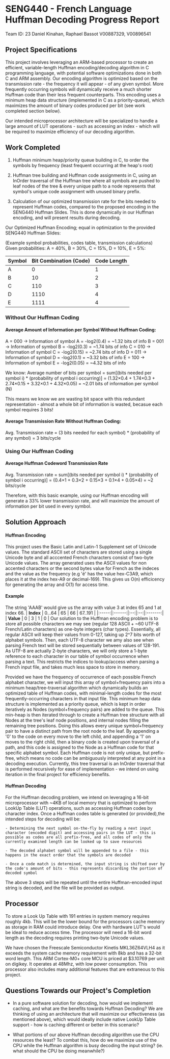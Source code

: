 # SENG440 - French Language Huffman Decoding Progress Report
Team ID: 23
Daniel Kinahan, Raphael Bassot
V00887329, V00896541


## Project Specifications
This project involves leveraging an ARM-based processor to create an efficient, variable-length Huffman encoding/decoding algorithm in C programming language, with potential software optimizations done in both C and ARM assembly. Our encoding algorithm is optimized based on the transmission rate - the frequency it will appear - of any given symbol. More frequently occurring symbols will dynamically receive a much shorter Huffman code than their less frequent counterparts. This encoding uses a minimum heap data structure (implemented in C as a priority-queue), which maximizes the amount of binary codes produced per bit (see work completed section below).

Our intended microprocessor architecture will be specialized to handle a large amount of LUT operations - such as accessing an index - which will be required to maximize efficiency of our decoding algorithm.


## Work Completed
1. Huffman minimum heap/priority queue building in C, to order the symbols by frequency (least frequent occurring at the heap's root)

2. Huffman tree building and Huffman code assignments in C, using an InOrder traversal of the Huffman tree where all symbols are pushed to leaf nodes of the tree & every unique path to a node represents that symbol's unique code assignment with unused binary prefix.


3. Calculation of our optimized transmission rate for the bits needed to represent Huffman codes, compared to the proposed encoding in the SENG440 Huffman Slides. This is done dynamically in our Huffman encoding, and will present results during decoding.

Our Optimized Huffman Encoding; equal in optimization to the provided SENG440 Huffman Slides:

(Example symbol probabilities, codes table, transmission calculations)
Given probabilities: A = 40%, B = 30%, C = 15%, D = 10%, E = 5%:

| Symbol      | Bit Combination (Code)   | Code Length | 
| ----------- | ------------------------ | ----------- |
| A           | 0                        | 1           |
| B           | 10                       | 2           |
| C           | 110                      | 3           |
| D           | 1110                     | 4           |
| E           | 1111                     | 4           |


### Without Our Huffman Coding
#### Average Amount of Information per Symbol Without Huffman Coding:
A = 000 -> Information of symbol A = -log2(0.4) = ~1.32 bits of info
B = 001 -> Information of symbol B = -log2(0.3) = ~1.74 bits of info
C = 010 -> Information of symbol C = -log2(0.15) = ~2.74 bits of info
D = 011 -> Information of symbol D = -log2(0.1) = ~3.32 bits of info
E = 100 -> Information of symbol E = -log2(0.05) = ~4.32 bits of info

We know: Average number of bits per symbol = sum[(bits needed per symbol i) * (probability of symbol i occurring)]
    = (1.32×0.4 + 1.74×0.3 + 2.74×0.15 + 3.32×0.1 + 4.32×0.05)
    = ~2.01 bits of information per symbol (N)

This means we know we are wasting bit space with this redundant representation - almost a whole bit of information is wasted, becasue each symbol requires 3 bits!


#### Average Transmission Rate Without Huffman Coding:
Avg. Transmission rate = (3 bits needed for each symbol) * (probability of any symbol)
    = 3 bits/cycle


### Using Our Huffman Coding
#### Average Huffman Codeword Transmission Rate
Avg. Transmission rate = sum[(bits needed per symbol i) * (probability of symbol i occurring)]
    = (0.4×1 + 0.3×2 + 0.15×3 + 0.1×4 + 0.05×4) = ~2 bits/cycle 

Therefore, with this basic example, using our Huffman encoding will generate a 33% lower transmission rate, and will maximize the amount of information per bit used in every symbol.


## Solution Approach
#### Huffman Encoding
This project uses the Basic Latin and Latin-1 Supplement set of Unicode values. The standard ASCII set of characters are stored using a single Unicode byte and all acccented French characters consist of two-byte Unicode values. The array generated uses the ASCII values for non accented characters or the second bytes value for French as the indeces and the value as the frequency (e.g 'é' has the value hex-C3A9, which places it at the index hex-A9 or decimal-169). This gives us O(n) efficicency for generating the array and O(1) for access time.
#### Example
The string 'AAAB' would give us the array with value 3 at index 65 and 1 at index 66.
| **Index** | 0...64 | 65 | 66 | 67..191 |
|:-----:|:------:|:--:|:--:|:-------:|
| **Value** |    0   |  3 |  1 |    0    |
Our solution to the Huffman encoding problem is to store all possible characters we may see (regular 128 ASCII + ~60 UTF-8 French/Latin characters) as one-byte integers (char types). Essentially, all regular ASCII will keep their values from 0-127, taking up 2^7 bits worth of alphabet symbols. Then, each UTF-8 character we amy also see when parsing French text will be stored sequentially between values of 128-191. As UTF-8 are actually 2-byte characters, we will only store a 1-byte reference to each character in our table of symbol occurrence when parsing a text. This restricts the indices to lookup/access when parsing a French input file, and takes much less space to store in memory.

Provided we have the frequency of occurrence of each possible French alphabet character, we will input this array of symbol+frequency pairs into a minimum heap/tree-traversal algorithm which dynamically builds an optimized table of Huffman codes, with minimal-length codes for the most frequently-occurring characters in that input file. This minimum heap data structure is implemented as a priority queue, which is kept in order iteratively as Nodes (symbol+frequency pairs) are added to the queue. This min-heap is then iterated through to create a Huffman tree structure with all Nodes at the tree's leaf node positions, and internal nodes filling the remaining tree positions. Doing this allows every unique symbol+frequency pair to have a distinct path from the root node to the leaf. By appending a '0' to the code on every move to the left child, and appending a '1' on moves to the right child, then a binary code is created upon traversal of a path, and this code is assigned to the Node as a Huffman code for that specific alphabet symbol. Each Huffman code is not only unique, but prefix-free, which means no code can be ambiguously interpreted at any point in a decoding execution. Currently, this tree traversal is an InOrder traversal that is performed recursively for ease of implementation - we intend on using iteration in the final project for efficiency benefits.


#### Huffman Decoding
For the Huffman decoding problem, we intend on leveraging a 16-bit microprocessor with ~4KB of local memory that is optimized to perform LookUp Table (LUT) operations, such as accessing Huffman codes by character index. Once a Huffman codes table is generated (or provided),the intended steps for decoding will be:

    - Determining the next symbol on-the-fly by reading a next input character (encoded digit) and accessing pairs in the LUT - this is possible as codes are all prefix-free, and all codes of only the currently examined length can be looked up to save resources

    - The decoded alphabet symbol will be appended to a file - this happens in the exact order that the symbols are decoded

    - Once a code match is determined, the input string is shifted over by the code's amount of bits - this represents discarding the portion of decoded symbol

The above 3 steps will be repeated until the entire Huffman-encoded input string is decoded, and the file will be provided as output.


## Processor
To store a Look Up Table with 191 entries in system memory requires roughly 4kb. This will be the lower bound for the processors cache memory as storage in RAM could introduce delay. One with hardware LUT's would be ideal to reduce access time. The processor will need a 16-bit word length as the decoding requires printing two-byte Unicode values.

We have chosen the Freescale Semiconductor Kinetis MKL36Z64VLH4 as it exceeds the system cache memory requirement with 8kb and has a 32-bit word length. This  ARM Cortex-M0+ core MCU is priced at $3.10769 per unit on digikey. It operates at 48Mhz, with low power consumption. This processor also includes many additional features that are extraneous to this project.


## Questions Towards our Project's Completion
- In a pure software solution for decoding, how would we implement caching, and what are the benefits towards Huffman Decoding? We are thinking of using an architecture that will maximize our effectiveness (as mentioned above), which would ideally include native LookUp Table support - how is caching different or better in this scenario?

- What portions of our above Huffman decoding algorithm use the CPU resources the least? To combat this, how do we maximize use of the CPU while the Huffman algorithm is busy decoding the input string? (ie. what should the CPU be doing meanwhile?)


